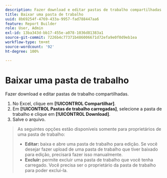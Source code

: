 ```yaml
---
description: Fazer download e editar pastas de trabalho compartilhadas.
title: Baixar uma pasta de trabalho
uuid: 8b69254f-4769-433a-9957-fad788447aa6
feature: Report Builder
role: User, Admin
exl-id: 13ba343d-bb17-455e-a078-1036d81383a1
source-git-commit: 7226b4c77371b486006671d72efa9e0f0d9eb1ea
workflow-type: tm+mt
source-wordcount: '92'
ht-degree: 100%

---
```


# Baixar uma pasta de trabalho

Fazer download e editar pastas de trabalho compartilhadas.

1. No Excel, clique em **[!UICONTROL Compartilhar]**.
1. Em **[!UICONTROL Pastas de trabalho carregadas]**, selecione a pasta de trabalho e clique em **[!UICONTROL Download]**.
1. Salve o arquivo.

>As seguintes opções estão disponíveis somente para proprietários de uma pasta de trabalho:
>
>* **Editar:** baixa e abre uma pasta de trabalho para edição. Se você desejar fazer upload de uma pasta de trabalho que tiver baixado para edição, precisará fazer isso manualmente.
>* **Excluir:** permite excluir uma pasta de trabalho que você tenha carregado. Você precisa ser o proprietário da pasta de trabalho para poder excluí-la.
>


